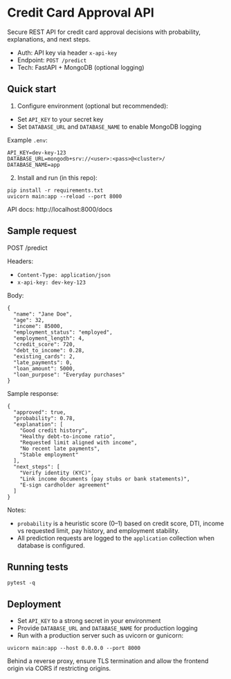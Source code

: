 # Credit Card Approval API

Secure REST API for credit card approval decisions with probability, explanations, and next steps.

- Auth: API key via header `x-api-key`
- Endpoint: `POST /predict`
- Tech: FastAPI + MongoDB (optional logging)

## Quick start

1) Configure environment (optional but recommended):

- Set `API_KEY` to your secret key
- Set `DATABASE_URL` and `DATABASE_NAME` to enable MongoDB logging

Example `.env`:

```
API_KEY=dev-key-123
DATABASE_URL=mongodb+srv://<user>:<pass>@<cluster>/
DATABASE_NAME=app
```

2) Install and run (in this repo):

```
pip install -r requirements.txt
uvicorn main:app --reload --port 8000
```

API docs: http://localhost:8000/docs

## Sample request

POST /predict

Headers:
- `Content-Type: application/json`
- `x-api-key: dev-key-123`

Body:
```
{
  "name": "Jane Doe",
  "age": 32,
  "income": 85000,
  "employment_status": "employed",
  "employment_length": 4,
  "credit_score": 720,
  "debt_to_income": 0.28,
  "existing_cards": 2,
  "late_payments": 0,
  "loan_amount": 5000,
  "loan_purpose": "Everyday purchases"
}
```

Sample response:
```
{
  "approved": true,
  "probability": 0.78,
  "explanation": [
    "Good credit history",
    "Healthy debt-to-income ratio",
    "Requested limit aligned with income",
    "No recent late payments",
    "Stable employment"
  ],
  "next_steps": [
    "Verify identity (KYC)",
    "Link income documents (pay stubs or bank statements)",
    "E-sign cardholder agreement"
  ]
}
```

Notes:
- `probability` is a heuristic score (0–1) based on credit score, DTI, income vs requested limit, pay history, and employment stability.
- All prediction requests are logged to the `application` collection when database is configured.

## Running tests

```
pytest -q
```

## Deployment

- Set `API_KEY` to a strong secret in your environment
- Provide `DATABASE_URL` and `DATABASE_NAME` for production logging
- Run with a production server such as uvicorn or gunicorn:

```
uvicorn main:app --host 0.0.0.0 --port 8000
```

Behind a reverse proxy, ensure TLS termination and allow the frontend origin via CORS if restricting origins.
